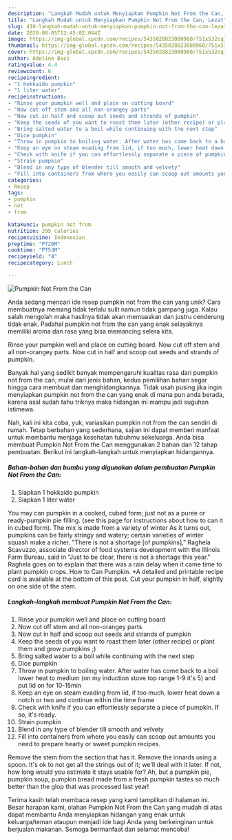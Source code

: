 ```yaml
---
description: "Langkah Mudah untuk Menyiapkan Pumpkin Not From the Can, Lezat"
title: "Langkah Mudah untuk Menyiapkan Pumpkin Not From the Can, Lezat"
slug: 410-langkah-mudah-untuk-menyiapkan-pumpkin-not-from-the-can-lezat
date: 2020-08-05T12:45:02.044Z
image: https://img-global.cpcdn.com/recipes/5435028823080960/751x532cq70/pumpkin-not-from-the-can-recipe-main-photo.jpg
thumbnail: https://img-global.cpcdn.com/recipes/5435028823080960/751x532cq70/pumpkin-not-from-the-can-recipe-main-photo.jpg
cover: https://img-global.cpcdn.com/recipes/5435028823080960/751x532cq70/pumpkin-not-from-the-can-recipe-main-photo.jpg
author: Adeline Bass
ratingvalue: 4.4
reviewcount: 6
recipeingredient:
- "1 hokkaido pumpkin"
- "1 liter water"
recipeinstructions:
- "Rinse your pumpkin well and place on cutting board"
- "Now cut off stem and all non-orangey parts"
- "Now cut in half and scoop out seeds and strands of pumpkin"
- "Keep the seeds of you want to roast them later (other recipe) or plant them and grow pumpkins ;)"
- "Bring salted water to a boil while continuing with the next step"
- "Dice pumpkin"
- "Throw in pumpkin to boiling water. After water has come back to a boil lower heat to medium (on my induction stove top range 1-9 it&#39;s 5) and put lid on for 10-15min"
- "Keep an eye on steam evading from lid, if too much, lower heat down a notch or two and continue within the time frame"
- "Check with knife if you can effortlessly separate a piece of pumpkin. If so, it&#39;s ready."
- "Strain pumpkin"
- "Blend in any type of blender till smooth and velvety"
- "Fill into containers from where you easily can scoop out amounts you need to prepare hearty or sweet pumpkin recipes."
categories:
- Resep
tags:
- pumpkin
- not
- from

katakunci: pumpkin not from 
nutrition: 295 calories
recipecuisine: Indonesian
preptime: "PT26M"
cooktime: "PT53M"
recipeyield: "4"
recipecategory: Lunch

---
```



![Pumpkin Not From the Can](https://img-global.cpcdn.com/recipes/5435028823080960/751x532cq70/pumpkin-not-from-the-can-recipe-main-photo.jpg)

Anda sedang mencari ide resep pumpkin not from the can yang unik? Cara membuatnya memang tidak terlalu sulit namun tidak gampang juga. Kalau salah mengolah maka hasilnya tidak akan memuaskan dan justru cenderung tidak enak. Padahal pumpkin not from the can yang enak selayaknya memiliki aroma dan rasa yang bisa memancing selera kita.

Rinse your pumpkin well and place on cutting board. Now cut off stem and all non-orangey parts. Now cut in half and scoop out seeds and strands of pumpkin.

Banyak hal yang sedikit banyak mempengaruhi kualitas rasa dari pumpkin not from the can, mulai dari jenis bahan, kedua pemilihan bahan segar hingga cara membuat dan menghidangkannya. Tidak usah pusing jika ingin menyiapkan pumpkin not from the can yang enak di mana pun anda berada, karena asal sudah tahu triknya maka hidangan ini mampu jadi suguhan istimewa.


Nah, kali ini kita coba, yuk, variasikan pumpkin not from the can sendiri di rumah. Tetap berbahan yang sederhana, sajian ini dapat memberi manfaat untuk membantu menjaga kesehatan tubuhmu sekeluarga. Anda bisa membuat Pumpkin Not From the Can menggunakan 2 bahan dan 12 tahap pembuatan. Berikut ini langkah-langkah untuk menyiapkan hidangannya.

<!--inarticleads1-->

##### Bahan-bahan dan bumbu yang digunakan dalam pembuatan Pumpkin Not From the Can:

1. Siapkan 1 hokkaido pumpkin
1. Siapkan 1 liter water


You may can pumpkin in a cooked, cubed form; just not as a puree or ready-pumpkin pie filling. (see this page for instructions about how to can it in cubed form). The mix is made from a variety of winter As it turns out, pumpkins can be fairly stringy and watery; certain varieties of winter squash make a richer. &#34;There is not a shortage [of pumpkins],&#34; Raghela Scavuzzo, associate director of food systems development with the Illinois Farm Bureau, said in &#34;Just to be clear, there is not a shortage this year.&#34; Raghela goes on to explain that there was a rain delay when it came time to plant pumpkin crops. How to Can Pumpkin. *A detailed and printable recipe card is available at the bottom of this post. Cut your pumpkin in half, slightly on one side of the stem. 

<!--inarticleads2-->

##### Langkah-langkah membuat Pumpkin Not From the Can:

1. Rinse your pumpkin well and place on cutting board
1. Now cut off stem and all non-orangey parts
1. Now cut in half and scoop out seeds and strands of pumpkin
1. Keep the seeds of you want to roast them later (other recipe) or plant them and grow pumpkins ;)
1. Bring salted water to a boil while continuing with the next step
1. Dice pumpkin
1. Throw in pumpkin to boiling water. After water has come back to a boil lower heat to medium (on my induction stove top range 1-9 it&#39;s 5) and put lid on for 10-15min
1. Keep an eye on steam evading from lid, if too much, lower heat down a notch or two and continue within the time frame
1. Check with knife if you can effortlessly separate a piece of pumpkin. If so, it&#39;s ready.
1. Strain pumpkin
1. Blend in any type of blender till smooth and velvety
1. Fill into containers from where you easily can scoop out amounts you need to prepare hearty or sweet pumpkin recipes.


Remove the stem from the section that has it. Remove the innards using a spoon. It&#39;s ok to not get all the strings out of it; we&#39;ll deal with it later. If not, how long would you estimate it stays usable for? Ah, but a pumpkin pie, pumpkin soup, pumpkin bread made from a fresh pumpkin tastes so much better than the glop that was processed last year! 

Terima kasih telah membaca resep yang kami tampilkan di halaman ini. Besar harapan kami, olahan Pumpkin Not From the Can yang mudah di atas dapat membantu Anda menyiapkan hidangan yang enak untuk keluarga/teman ataupun menjadi ide bagi Anda yang berkeinginan untuk berjualan makanan. Semoga bermanfaat dan selamat mencoba!
